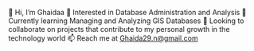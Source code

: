 👋 Hi, I’m Ghaidaa 
👀 Interested in Database Administration and Analysis 
🌱 Currently learning Managing and Analyzing GIS Databases
💞️ Looking to collaborate on projects that contribute to my personal growth in the technology world
📫 Reach me at Ghaida29.n@gmail.com
